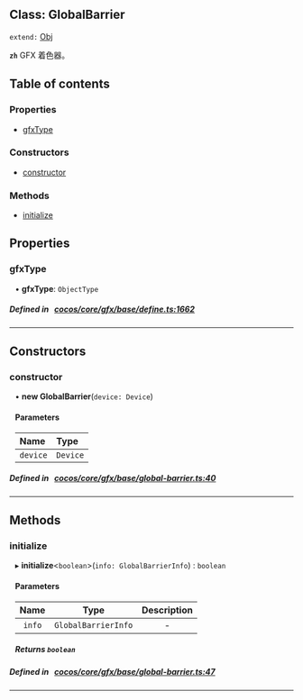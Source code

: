 
## Class: GlobalBarrier


`extend:`
[Obj](docs/zh/gfx/Class/Obj.md)










**`zh`** GFX 着色器。



<div class="table-of-content">
<h2>Table of contents</h2>


### Properties

- [ gfxType](#gfxType)

### Constructors

- [ constructor](#constructor)

### Methods

- [ initialize](#initialize)
</div>

## Properties


### gfxType
<div style="margin-left: 10px;">




•  **gfxType**:
 ``ObjectType`` 
</div>

##### Defined in &nbsp;   [cocos/core/gfx/base/define.ts:1662](https://github.com/cocos-creator/engine/blob/c7bf6b8a9/cocos/core/gfx/base/define.ts#L1662)&nbsp;


___

<!---->
## Constructors


### constructor
<div style="margin-left: 10px;">

• **new GlobalBarrier**(`device: Device`)

#### Parameters

| Name | Type |
| :------ | :------ |
| `device` | `Device` |
</div>

##### Defined in &nbsp;   [cocos/core/gfx/base/global-barrier.ts:40](https://github.com/cocos-creator/engine/blob/c7bf6b8a9/cocos/core/gfx/base/global-barrier.ts#L40)&nbsp;


---

<!---->
## Methods

### initialize

<div style="margin-left: 10px;">

▸   **initialize**<`boolean`\>(`info: GlobalBarrierInfo`) : `boolean`



#### Parameters

| Name | Type | Description |
| :------: | :------: | :------: |
| `info` | `GlobalBarrierInfo` | - |


##### Returns `boolean`
</div>

##### Defined in &nbsp;   [cocos/core/gfx/base/global-barrier.ts:47](https://github.com/cocos-creator/engine/blob/c7bf6b8a9/cocos/core/gfx/base/global-barrier.ts#L47)&nbsp;
___
<!---->



